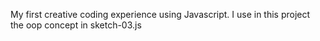 My first creative coding experience using Javascript.
I use in this project the oop concept in sketch-03.js

